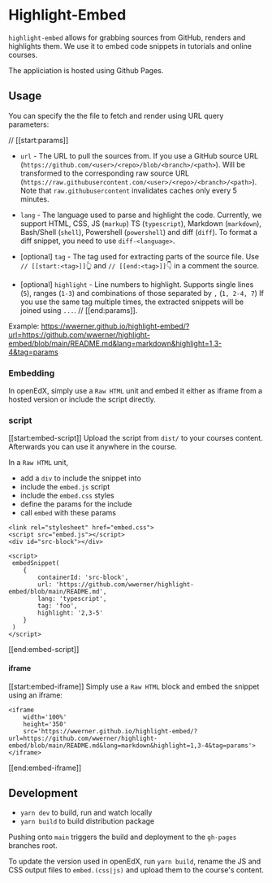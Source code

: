 # Highlight-Embed

`highlight-embed` allows for grabbing sources from GitHub, renders and highlights them.
We use it to embed code snippets in tutorials and online courses.

The appliciation is hosted using Github Pages.

## Usage

You can specify the the file to fetch and render using URL query parameters:

// [[start:params]]
* `url` - The URL to pull the sources from. If you use a GitHub source URL (`https://github.com/<user>/<repo>/blob/<branch>/<path>`).
Will be transformed to the corresponding raw source URL (`https://raw.githubusercontent.com/<user>/<repo>/<branch>/<path>`).
Note that `raw.githubusercontent` invalidates caches only every 5 minutes.

* `lang` - The language used to parse and highlight the code.
Currently, we support HTML, CSS, JS (`markup`) TS (`typescript`), Markdown (`markdown`), Bash/Shell (`shell`), Powershell (`powershell`) and diff (`diff`). To format a diff snippet, you need to use `diff-<language>`.


* [optional] `tag` - The tag used for extracting parts of the source file. 
Use `// [[start:<tag>]]`👆 and `// [[end:<tag>]]`👇 in a comment the source.  

* [optional] `highlight` - Line numbers to highlight. 
Supports single lines (`5`), ranges (`1-3`) and combinations of those separated by `,` (`1, 2-4, 7`)
If you use the same tag multiple times, the extracted snippets will be joined using `...`.
// [[end:params]].

Example: https://wwerner.github.io/highlight-embed/?url=https://github.com/wwerner/highlight-embed/blob/main/README.md&lang=markdown&highlight=1,3-4&tag=params

### Embedding

In openEdX, simply use a `Raw HTML` unit and embed it either as iframe from a hosted version or include the script directly.

### script

[[start:embed-script]]
Upload the script from `dist/` to your courses content. Afterwards you can use it anywhere in the course.

In a `Raw HTML` unit,

* add a `div` to include the snippet into
* include the `embed.js` script
* include the `embed.css` styles
* define the params for the include
* call `embed` with these params

```
<link rel="stylesheet" href="embed.css">
<script src="embed.js"></script>
<div id="src-block"></div>

<script>
 embedSnippet(
    {
        containerId: 'src-block',
        url: 'https://github.com/wwerner/highlight-embed/blob/main/README.md',
        lang: 'typescript',
        tag: 'foo',
        highlight: '2,3-5'
    }
 )
</script>
```

[[end:embed-script]]

#### iframe

[[start:embed-iframe]]
Simply use a `Raw HTML` block and embed the snippet using an iframe:

```
<iframe 
    width='100%' 
    height='350' 
    src='https://wwerner.github.io/highlight-embed/?url=https://github.com/wwerner/highlight-embed/blob/main/README.md&lang=markdown&highlight=1,3-4&tag=params'>
</iframe>
```
[[end:embed-iframe]]

## Development

* `yarn dev` to build, run and watch locally
* `yarn build` to build distribution package

Pushing onto `main` triggers the build and deployment to the `gh-pages` branches root.

To update the version used in openEdX, run `yarn build`, rename the JS and CSS output files to `embed.(css|js)` and upload them to the course's content.
